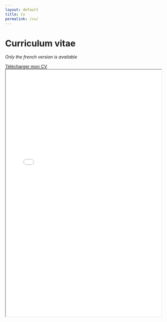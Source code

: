 ```yaml
---
layout: default
title: Cv
permalink: /cv/
---
```


# Curriculum vitae

*Only the french version is available*

<a href="{{ '/assets/files/CV_Perdigao.pdf' | relative_url }}" target="_blank">
  <i class="fas fa-file-pdf icon"></i> Télécharger mon CV
</a>

<iframe src="{{ '/assets/files/CV_Perdigao.pdf#toolbar=0' | relative_url }}" width="100%" height="800px"></iframe>
